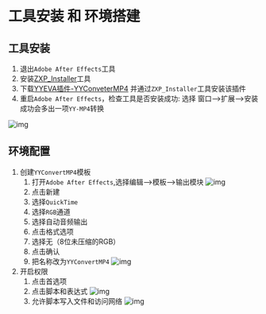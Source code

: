 # 工具安装 和 环境搭建

## 工具安装
1. 退出`Adobe After Effects`工具
2. 安装[ZXP_Installer](https://aescripts.com/learn/zxp-installer/)工具
3. 下载[YYEVA插件-YYConveterMP4](./AEP/build/2.1.1/) 并通过`ZXP_Installer`工具安装该插件
4. 重启`Adobe After Effects`，检查工具是否安装成功: 选择 窗口-->扩展-->安装成功会多出一项`YY-MP4`转换

![img](./img/ae_installer_step1.png) 

## 环境配置

1. 创建`YYConvertMP4`模板
    1. 打开`Adobe After Effects`,选择编辑-->模板-->输出模块   ![img](./img/ae_config_step1.png) 
    2. 点击新建
    3. 选择`QuickTime`
    4. 选择`RGB`通道
    5. 选择自动音频输出
    6. 点击格式选项
    7. 选择无（8位未压缩的RGB）
    8. 点击确认
    9. 把名称改为`YYConvertMP4`  ![img](./img/ae_config_step2.png) 
2. 开启权限
    1. 点击首选项
    2. 点击脚本和表达式       ![img](./img/ae_config_step3.png) 
    3. 允许脚本写入文件和访问网络    ![img](./img/ae_config_step4.png) 
